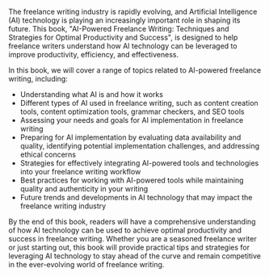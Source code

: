 

The freelance writing industry is rapidly evolving, and Artificial Intelligence (AI) technology is playing an increasingly important role in shaping its future. This book, "AI-Powered Freelance Writing: Techniques and Strategies for Optimal Productivity and Success", is designed to help freelance writers understand how AI technology can be leveraged to improve productivity, efficiency, and effectiveness.

In this book, we will cover a range of topics related to AI-powered freelance writing, including:

* Understanding what AI is and how it works
* Different types of AI used in freelance writing, such as content creation tools, content optimization tools, grammar checkers, and SEO tools
* Assessing your needs and goals for AI implementation in freelance writing
* Preparing for AI implementation by evaluating data availability and quality, identifying potential implementation challenges, and addressing ethical concerns
* Strategies for effectively integrating AI-powered tools and technologies into your freelance writing workflow
* Best practices for working with AI-powered tools while maintaining quality and authenticity in your writing
* Future trends and developments in AI technology that may impact the freelance writing industry

By the end of this book, readers will have a comprehensive understanding of how AI technology can be used to achieve optimal productivity and success in freelance writing. Whether you are a seasoned freelance writer or just starting out, this book will provide practical tips and strategies for leveraging AI technology to stay ahead of the curve and remain competitive in the ever-evolving world of freelance writing.
